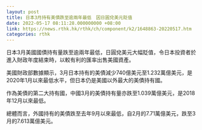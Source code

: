 ```yaml
---
layout: post
title: 日本3月持有美債跌至逾兩年最低　因日圓兌美元貶值
date: 2022-05-17 08:11:28.000000000 +08:00
link: https://news.rthk.hk/rthk/ch/component/k2/1648863-20220517.htm
categories: rthk
---
```


日本3月美國國債持有量跌至逾兩年最低，日圓兌美元大幅貶值，令日本投資者於進入財政年度結束時，以較有利的匯率出售美國資產。

美國財政部數據顯示，3月日本持有的美債減少740億美元至1.232萬億美元，是2020年1月以來最低水平，但日本仍是美國以外最大的美債持有國。

作為美債的第二大持有國，中國3月的美債持有量亦跌至1.039萬億美元，是2018年12月以來最低。

總體而言，外國持有的美債跌至去年9月以來最低，自2月的7.71萬億美元，跌至3月的7.613萬億美元。

